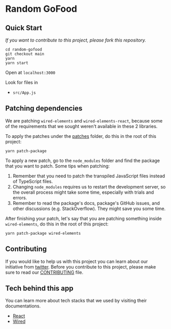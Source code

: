 # Random GoFood

## Quick Start

_If you want to contribute to this project, please fork this repository._

```
cd random-gofood
git checkout main
yarn
yarn start
```

Open at `localhost:3000`

Look for files in

- `src/App.js`

## Patching dependencies

We are patching `wired-elements` and `wired-elements-react`, because some of the requirements that we sought weren't available in these 2 libraries.

To apply the patches under the [patches](./patches) folder, do this in the root of this project:

```shell
yarn patch-package
```

To apply a new patch, go to the `node_modules` folder and find the package that you want to patch. Some tips when patching:

1. Remember that you need to patch the transpiled JavaScript files instead of TypeScript files.
2. Changing `node_modules` requires us to restart the development server, so the overall process might take some time, especially with trials and errors.
3. Remember to read the package's docs, package's GitHub issues, and other discussions (e.g. StackOverflow). They might save you some time.

After finishing your patch, let's say that you are patching something inside `wired-elements`, do this in the root of this project:

```shell
yarn patch-package wired-elements
```

## Contributing

If you would like to help us with this project you can learn about our initiative from [twitter](https://twitter.com/ans4175/status/1457313278015639553?s=20). Before you contribute to this project, please make sure to read our [CONTRIBUTING](CONTRIBUTING.md) file.

## Tech behind this app

You can learn more about tech stacks that we used by visiting their documentations.

- [React](https://reactjs.org/)
- [Wired](https://wiredjs.com/)
